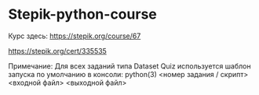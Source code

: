 # Stepik-python-course

Курс здесь: https://stepik.org/course/67

https://stepik.org/cert/335535

Примечание:
Для всех заданий типа Dataset Quiz используется шаблон запуска по умолчанию в консоли:
python(3) <номер задания / скрипт> <входной файл> <выходной файл>
